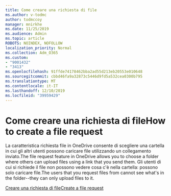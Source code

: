 ```yaml
---
title: Come creare una richiesta di file
ms.author: v-todmc
author: todmccoy
manager: mnirkhe
ms.date: 11/25/2019
ms.audience: Admin
ms.topic: article
ROBOTS: NOINDEX, NOFOLLOW
localization_priority: Normal
ms.collection: Adm_O365
ms.custom:
- "9001432"
- "3413"
ms.openlocfilehash: 91ffde74178462bba2ad55d213eb20553e010648
ms.sourcegitcommit: cbbd46fa9a32873c5446d9fd5a532cea0300b795
ms.translationtype: MT
ms.contentlocale: it-IT
ms.lasthandoff: 12/10/2019
ms.locfileid: "39959429"
---
```

# <a name="how-to-create-a-file-request"></a><span data-ttu-id="d6f40-102">Come creare una richiesta di file</span><span class="sxs-lookup"><span data-stu-id="d6f40-102">How to create a file request</span></span>

<span data-ttu-id="d6f40-103">La caratteristica richiesta file in OneDrive consente di scegliere una cartella in cui gli altri utenti possono caricare file utilizzando un collegamento inviato.</span><span class="sxs-lookup"><span data-stu-id="d6f40-103">The file request feature in OneDrive allows you to choose a folder where others can upload files using a link that you send them.</span></span> <span data-ttu-id="d6f40-104">Gli utenti di cui si richiede il file non possono vedere cosa c'è nella cartella: possono solo caricare file.</span><span class="sxs-lookup"><span data-stu-id="d6f40-104">The users that you request files from cannot see what's in the folder--they can only upload files to it.</span></span>

[<span data-ttu-id="d6f40-105">Creare una richiesta di file</span><span class="sxs-lookup"><span data-stu-id="d6f40-105">Create a file request</span></span>](https://support.office.com/article/create-a-file-request-f54aa7f8-2589-4421-b351-d415fc3b83af)